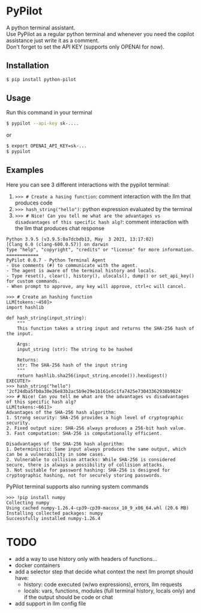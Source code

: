 # PyPilot
A python terminal assistant.</br>
Use PyPilot as a regular python terminal and whenever you need the copilot assistance just write it as a comment.</br>
Don't forget to set the API KEY (supports only OPENAI for now).

## Installation
```bash
$ pip install python-pilot
```

## Usage
Run this command in your terminal
```bash
$ pypilot --api-key sk-....
```
or
```bash
$ export OPENAI_API_KEY=sk-... 
$ pypilot
```

## Examples
Here you can see 3 different interactions with the pypilot terminal:
1. `>>> # Create a hasing function`: comment interaction with the llm that produces code
2. `>>> hash_string("hello")`: python expression evaluated by the terminal
3. `>>> # Nice! Can you tell me what are the advantages vs disadvantages of this specific hash alg?`: comment interaction with the llm that produces chat response
```
Python 3.9.5 (v3.9.5:0a7dcbdb13, May  3 2021, 13:17:02) 
[Clang 6.0 (clang-600.0.57)] on darwin
Type "help", "copyright", "credits" or "license" for more information.
============
PyPilot 0.0.7 - Python Terminal Agent
- Use comments (#) to communicate with the agent.
- The agent is aware of the terminal history and locals.
- Type reset(), clear(), history(), ulocals(), dump() or set_api_key() for custom commands.
- When prompt to approve, any key will approve, ctrl+c will cancel.

>>> # Create an hashing function
LLM[tokens:~450]> 
import hashlib

def hash_string(input_string):
    """
    This function takes a string input and returns the SHA-256 hash of the input.
    
    Args:
    input_string (str): The string to be hashed
    
    Returns:
    str: The SHA-256 hash of the input string
    """
    return hashlib.sha256(input_string.encode()).hexdigest()
EXECUTE?>
>>> hash_string("hello")
'2cf24dba5fb0a30e26e83b2ac5b9e29e1b161e5c1fa7425e73043362938b9824'
>>> # Nice! Can you tell me what are the advantages vs disadvantages of this specific hash alg?
LLM[tokens:~661]> 
Advantages of the SHA-256 hash algorithm:
1. Strong security: SHA-256 provides a high level of cryptographic security.
2. Fixed output size: SHA-256 always produces a 256-bit hash value.
3. Fast computation: SHA-256 is computationally efficient.

Disadvantages of the SHA-256 hash algorithm:
1. Deterministic: Same input always produces the same output, which can be a vulnerability in some cases.
2. Vulnerable to collision attacks: While SHA-256 is considered secure, there is always a possibility of collision attacks.
3. Not suitable for password hashing: SHA-256 is designed for cryptographic hashing, not for securely storing passwords.
```

PyPilot terminal supports also running system commands 
```
>>> !pip install numpy
Collecting numpy
Using cached numpy-1.26.4-cp39-cp39-macosx_10_9_x86_64.whl (20.6 MB)
Installing collected packages: numpy
Successfully installed numpy-1.26.4
```

# TODO
- add a way to use history only with headers of functions...
- docker containers
- add a selector step that decide what context the next llm prompt should have:
    - history: code executed (w/wo expressions), errors, llm requests
    - locals: vars, functions, modules
 (full terminal history, locals only) and if the output should be code or chat
- add support in llm config file